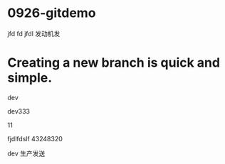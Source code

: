 # 0926-gitdemo



jfd fd jfdl 发动机发

Creating a new branch is quick and simple.
=======
dev

dev333

11

fjdlfdslf 43248320

dev 生产发送